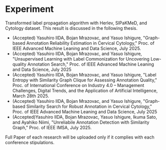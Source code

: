 # Experiment
Transformed label propagation algorithm with Herlev, SIPaKMeD, and Cytology dataset.
This result is discussed in the following thesis.

- (Accepted) Yasuhiro IIDA, Bojan Mrazovac, and Yasuo Ishigure, "Graph-based Annotation Reliability Estimation in Cervical Cytology," Proc. of IEEE Advanced Machine Leaning and Data Science, July 2025.
- (Accepted) Yasuhiro IIDA, Bojan Mrazovac, and Yasuo Ishigure, "Unsupervised Learning with Label Commonization for Uncovering Low-quality Annotation Search,"  Proc. of IEEE Advanced Machine Leaning and Data Science, July 2025 
- (Accepted) Yasuhiro IIDA, Bojan Mrazovac, and Yasuo Ishigure, "Label Entropy with Similarity Graph Clique for Assessing Annotation Quality,"
     Proc. of International Conference on Industry 4.0 – Management Challenges, Digital Trends, and the Application of Artificial Intelligence, March 28th 2025.
- (Accepted) Yasuhiro IIDA, Bojan Mrazovac, and Yasuo Ishigure, "Graph-based Similarity Search for Robust Annotation in Cervical Cytology," Proc. of IEEE Advanced Machine Leaning and Data Science, July 2025 
- (Accepted)Yasuhiro IIDA, Bojan Mrazovac, Yasuo Ishigure, Ikuma Sato, and Ayahiko Niimi, "Unreliabile Annotation Detection with Similarity Graph," Proc. of IEEE IMSA, July 2025.
  
Full Paper of each research will be uploaded only if it complies with each conference stipulations.
